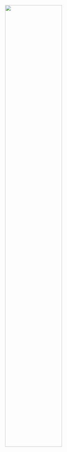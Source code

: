 <p align="center">
  <picture>
    <source srcset="https://raw.githubusercontent.com/GeorgeFence/ShardOS/Files/bmp/logo.png">
    <img width=60% src="">
  </picture>
</p>
